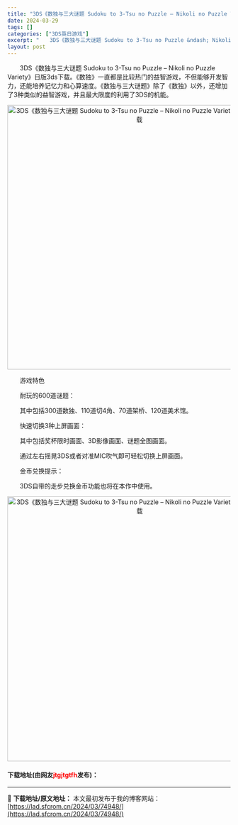 ```yaml
---
title: "3DS《数独与三大谜题 Sudoku to 3-Tsu no Puzzle – Nikoli no Puzzle Variety》日版3ds下载"
date: 2024-03-29
tags: []
categories: ["3DS英日游戏"]
excerpt: "　　3DS《数独与三大谜题 Sudoku to 3-Tsu no Puzzle &ndash; Nikoli no Puzzle Variety》日版3ds下载。《数独》一直都是比较热门的益智游戏，不但能够开发智力，还能培养记忆力和心算速度。《数独与三大谜题》除了《数独》以外，还增加了3种类似的益智&hellip;"
layout: post
---
```


 <p>　　3DS《数独与三大谜题 Sudoku to 3-Tsu no Puzzle &ndash; Nikoli no Puzzle Variety》日版3ds下载。《数独》一直都是比较热门的益智游戏，不但能够开发智力，还能培养记忆力和心算速度。《数独与三大谜题》除了《数独》以外，还增加了3种类似的益智游戏，并且最大限度的利用了3DS的机能。</p> <p align="center"><img align="" border="0" src="https://lad.sfcrom.cn/wp-content/uploads/2024/03/20240329_66062a5c7a3c1.png" width="596" alt="3DS《数独与三大谜题 Sudoku to 3-Tsu no Puzzle – Nikoli no Puzzle Variety》日版3ds下载" /></p> <p>　　游戏特色</p> <p>　　耐玩的600道谜题：</p> <p>　　其中包括300道数独、110道切4角、70道架桥、120道美术馆。</p> <p>　　快速切换3种上屏画面：</p> <p>　　其中包括奖杯限时画面、3D影像画面、谜题全图画面。</p> <p>　　通过左右摇晃3DS或者对准MIC吹气即可轻松切换上屏画面。</p> <p>　　金币兑换提示：</p> <p>　　3DS自带的走步兑换金币功能也将在本作中使用。</p> <p align="center"><img align="" border="0" src="https://lad.sfcrom.cn/wp-content/uploads/2024/03/20240329_66062a5d6c749.png" width="597" alt="3DS《数独与三大谜题 Sudoku to 3-Tsu no Puzzle – Nikoli no Puzzle Variety》日版3ds下载" /></p> <p><h4>下载地址(由网友<font color="red">jtgjtgtfh</font>发布)：</h4></p> 

---
📖 **下载地址/原文地址：** 本文最初发布于我的博客网站：[https://lad.sfcrom.cn/2024/03/74948/](https://lad.sfcrom.cn/2024/03/74948/)
